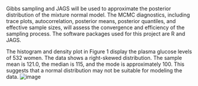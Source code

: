 Gibbs sampling and JAGS will be used to approximate the posterior distribution of the mixture normal model. The MCMC diagnostics, including trace plots, autocorrelation, posterior means, posterior quantiles, and effective sample sizes, will assess the convergence and efficiency of the sampling process. The software packages used for this project are R and JAGS.

The histogram and density plot in Figure 1 display the plasma glucose levels of 532 women. The data shows a right-skewed distribution. The sample mean is 121.0, the median is 115, and the mode is approximately 100. This suggests that a normal distribution may not be suitable for modeling the data.
![image](https://github.com/user-attachments/assets/e1b0778a-0a1a-4ade-b5ce-f45f837578a9)
